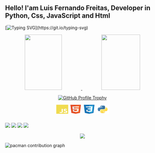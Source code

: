 ## Hello! I'am Luis Fernando Freitas, Developer in Python, Css, JavaScript and Html

[![Typing SVG](https://readme-typing-svg.herokuapp.com?font=Poppins&width=650&height=30&lines=print(+%22Hello+Dev!+Welcome+to+my+Git+Hub%22+))](https://git.io/typing-svg)

<div align="center">
  <a href="https://github.com/Freitas-2009">
  <img height="180em"width="49%" src="https://github-readme-stats.vercel.app/api?username=Freitas-2009&show_icons=true&theme=dracula&include_all_commits=true&count_private=true"/>
  <img height="180em" width="50%" src="https://github-readme-stats.vercel.app/api/top-langs/?username=Freitas-2009&layout=compact&langs_count_private=true&theme=dracula"/>
</div>
<p align="center">
  <a href="https://github.com/Freitas-2009/github-profile-trophy">
    <img src="https://hacked-github-stat-trophies.vercel.app/?username=Freitas-2009&column=4&rank=SECRET,SSS,SS,S,AAA,AA,A&theme=dracula&margin-w=18&margin-h=10" alt="GitHub Profile Trophy">
  </a>
</p>
    
<div align="center">
  <img align="center" alt="Luis-Js" height="30" width="40" src="https://raw.githubusercontent.com/devicons/devicon/master/icons/javascript/javascript-plain.svg">
  <img align="center" alt="Luis-HTML" height="30" width="40" src="https://raw.githubusercontent.com/devicons/devicon/master/icons/html5/html5-original.svg">
  <img align="center" alt="Luis-CSS" height="30" width="40" src="https://raw.githubusercontent.com/devicons/devicon/master/icons/css3/css3-original.svg">
  <img align="center" alt="Luis-Python" height="30" width="40" src="https://raw.githubusercontent.com/devicons/devicon/master/icons/python/python-original.svg">
</div>
 
   ##
 
<div> 
  <a href="https://instagram.com/_luis.freitas_" target="_blank"><img src="https://img.shields.io/badge/-Instagram-%23E4405F?style=for-the-badge&logo=instagram&logoColor=white" target="_blank"></a>
 <a href="https://discord.gg/wagxzStdcR" target="_blank"><img src="https://img.shields.io/badge/Discord-7289DA?style=for-the-badge&logo=discord&logoColor=white" target="_blank"></a> 
  <a href = "mailto:luisfernando.cfreitas@gmail.com"><img src="https://img.shields.io/badge/-Gmail-%23333?style=for-the-badge&logo=gmail&logoColor=white" target="_blank"></a>
  <a href="https://www.linkedin.com/in/luis-fernando-freitas-269505379 " target="_blank"><img src="https://img.shields.io/badge/-LinkedIn-%230077B5?style=for-the-badge&logo=linkedin&logoColor=white" 
</div>

<p align="center">
  <a href="#">
    <img align="center" src="https://github.com/Freitas-2009/Git-Stats/raw/master/generated_images/overviewDarkMode.svg" />
  </a>
</p>
                                                                                     
<picture>
  <source media="(prefers-color-scheme: dark)" srcset="https://raw.githubusercontent.com/ricardolimaa29/ricardolimaa29/output/pacman-contribution-graph-dark.svg">
  <source media="(prefers-color-scheme: light)" srcset="https://raw.githubusercontent.com/ricardolimaa29/ricardolimaa29/output/pacman-contribution-graph.svg">
  <img alt="pacman contribution graph" src="https://raw.githubusercontent.com/pauloVarelo/pauloVarelo/output/pacman-contribution-graph-dark.svg">
</picture>

</div>






